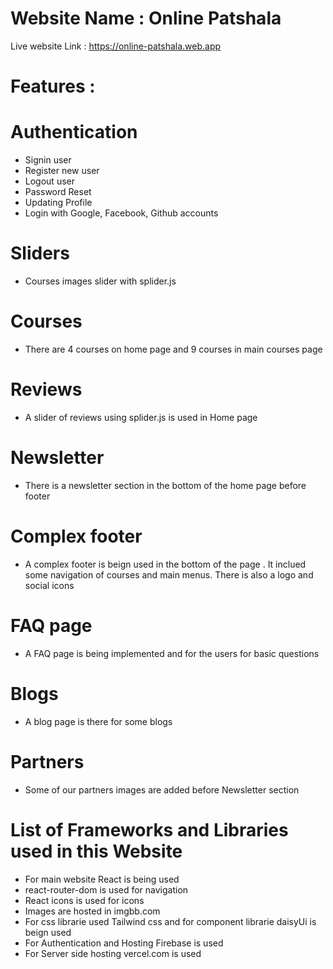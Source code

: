 # Website Name : Online Patshala
Live website Link : https://online-patshala.web.app
# Features :
# Authentication
* Signin user
* Register new user
* Logout user
* Password Reset
* Updating Profile
* Login with Google, Facebook, Github accounts

# Sliders
* Courses images slider with splider.js

# Courses
* There are 4 courses on home page and 9 courses in main courses page

# Reviews
* A slider of reviews using splider.js is used in Home page

# Newsletter
* There is a newsletter section in the bottom of the home page before footer

# Complex footer
* A complex footer is beign used in the bottom of the page . It inclued some navigation of courses and main menus. There is also a logo and social icons

# FAQ page
* A FAQ page is being implemented and for the users for basic questions

# Blogs
* A blog page is there for some blogs

# Partners
* Some of our partners images are added before Newsletter section

# List of Frameworks and Libraries used in this Website
* For main website React is being used
* react-router-dom is used for navigation
* React icons is used for icons
* Images are hosted in imgbb.com
* For css librarie used Tailwind css and for component librarie daisyUi is beign used
* For Authentication and Hosting Firebase is used
* For Server side hosting vercel.com is used

